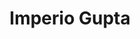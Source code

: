 ﻿---
title: "Imperio Gupta"
permalink: periodes_128.html
layout: periode
dataInici: 320
dataFi: 550
sidebar: periodes
pares:
  - 143:
    title: "Civilizaciones Indias"
    dataInici: "(-2500)"
    dataFi: "(550)"

fills:
jocsPrincipals:
jocsEscenaris:
jocsEpoca:
jocsEpocaEscenaris:
---
